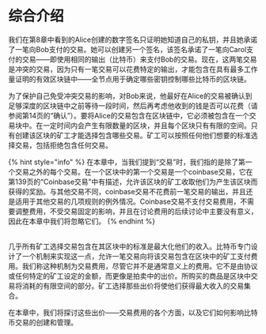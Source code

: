 # 综合介绍

我们在第8章中看到的Alice创建的数字签名只证明她知道自己的私钥，并且她承诺了一笔向Bob支付的交易。她可以创建另一个签名，该签名承诺了一笔向Carol支付的交易——即使用相同的输出（比特币）来支付Bob的交易。现在，这两笔交易是冲突的交易，因为只有一笔交易可以花费特定的输出，才能包含在具有最多工作量证明的有效区块链中——全节点用于确定哪些密钥控制哪些比特币的区块链。

为了保护自己免受冲突交易的影响，对Bob来说，他最好在Alice的交易被确认到足够深度的区块链中之前等待一段时间，然后再考虑他收到的钱是否可以花费（请参阅第14页的“确认”）。要将Alice的交易包含在区块链中，它必须被包含在一个交易块中。在一定时间内会产生有限数量的区块，并且每个区块只有有限的空间。只有创建该区块的矿工才能选择包含哪些交易。矿工可以按照任何他们想要的标准选择交易，包括拒绝包含任何交易。

{% hint style="info" %}
在本章中，当我们提到“交易”时，我们指的是除了第一个交易之外的每个交易。在一个区块中的第一个交易是一个coinbase交易，它在第139页的“Coinbase交易”中有描述，允许该区块的矿工收取他们为产生该区块而获得的奖励。与其他交易不同，coinbase交易不花费前一笔交易的输出，并且还是适用于其他交易的几项规则的例外情况。Coinbase交易不支付交易费用，不需要调整费用，不受交易固定的影响，并且在讨论费用的后续讨论中主要没有意义，因此在本章中我们将忽略它们。
{% endhint %}

\
几乎所有矿工选择交易包含在其区块中的标准是最大化他们的收入。比特币专门设计了一个机制来实现这一点，允许一笔交易向将该交易包含在区块中的矿工支付费用。我们称这种机制为交易费用，尽管它并不是通常意义上的费用。它不是由协议或任何特定的矿工设定的金额，而更像是拍卖中的出价。所购买的商品是区块中交易将消耗的有限空间的部分。矿工选择那些出价将使他们获得最大收入的交易集合。

在本章中，我们将探讨这些出价——交易费用的各个方面，以及它们如何影响比特币交易的创建和管理。
